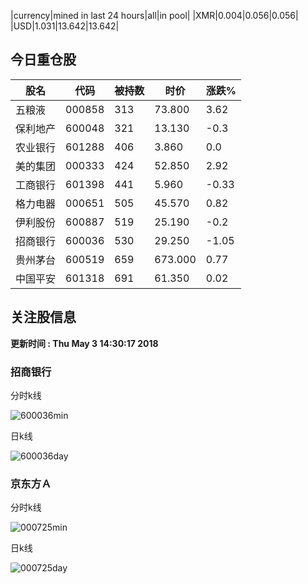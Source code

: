 |currency|mined in last 24 hours|all|in pool|
|XMR|0.004|0.056|0.056|
|USD|1.031|13.642|13.642|

## 今日重仓股 

|股名|代码|被持数|时价|涨跌%|
|---|---|---|---|---|
|五粮液|000858|313|73.800|3.62|
|保利地产|600048|321|13.130|-0.3|
|农业银行|601288|406|3.860|0.0|
|美的集团|000333|424|52.850|2.92|
|工商银行|601398|441|5.960|-0.33|
|格力电器|000651|505|45.570|0.82|
|伊利股份|600887|519|25.190|-0.2|
|招商银行|600036|530|29.250|-1.05|
|贵州茅台|600519|659|673.000|0.77|
|中国平安|601318|691|61.350|0.02|

## 关注股信息
**更新时间 : Thu May  3 14:30:17 2018**
### 招商银行 
分时k线

![600036min](http://image.sinajs.cn/newchart/min/n/sh600036.gif)

日k线

![600036day](http://image.sinajs.cn/newchart/daily/n/sh600036.gif)

### 京东方Ａ 
分时k线

![000725min](http://image.sinajs.cn/newchart/min/n/sz000725.gif)

日k线

![000725day](http://image.sinajs.cn/newchart/daily/n/sz000725.gif)
